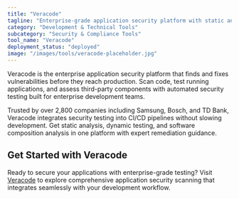 ```yaml
---
title: "Veracode"
tagline: "Enterprise-grade application security platform with static and dynamic analysis"
category: "Development & Technical Tools"
subcategory: "Security & Compliance Tools"
tool_name: "Veracode"
deployment_status: "deployed"
image: "/images/tools/veracode-placeholder.jpg"
---
```

Veracode is the enterprise application security platform that finds and fixes vulnerabilities before they reach production. Scan code, test running applications, and assess third-party components with automated security testing built for enterprise development teams.

Trusted by over 2,800 companies including Samsung, Bosch, and TD Bank, Veracode integrates security testing into CI/CD pipelines without slowing development. Get static analysis, dynamic testing, and software composition analysis in one platform with expert remediation guidance.

## Get Started with Veracode

Ready to secure your applications with enterprise-grade testing? Visit [Veracode](https://www.veracode.com) to explore comprehensive application security scanning that integrates seamlessly with your development workflow.